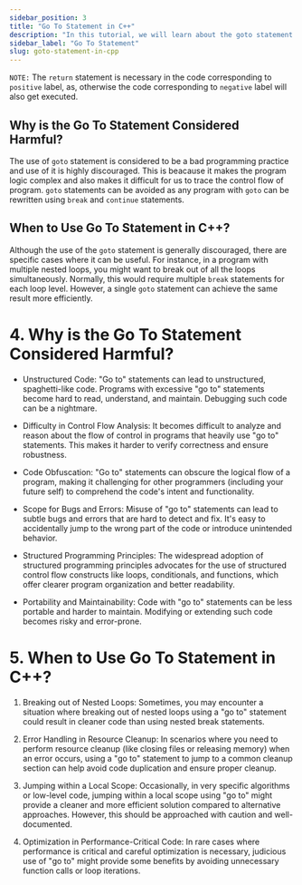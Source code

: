 ```yaml
---
sidebar_position: 3
title: "Go To Statement in C++"
description: "In this tutorial, we will learn about the goto statement in C++ programming with the help of examples. The goto statement is used to transfer control to the other part of the program."
sidebar_label: "Go To Statement"
slug: goto-statement-in-cpp
---
```


`NOTE:` The `return` statement is necessary in the code corresponding to `positive` label, as, otherwise the code corresponding to  `negative` label will also get executed.


## Why is the Go To Statement Considered Harmful?

The use of `goto` statement is considered to be a bad programming practice and use of it is highly discouraged. This is beacause it makes the program logic complex and also makes it difficult for us to trace the control flow of program. `goto` statements can be avoided as any program with `goto` can be rewritten using `break` and `continue` statements.



## When to Use Go To Statement in C++?
Although the use of the `goto` statement is generally discouraged, there are specific cases where it can be useful. For instance, in a program with multiple nested loops, you might want to break out of all the loops simultaneously. Normally, this would require multiple `break` statements for each loop level. However, a single `goto` statement can achieve the same result more efficiently.

# 4. Why is the Go To Statement Considered Harmful?


- Unstructured Code: "Go to" statements can lead to unstructured, spaghetti-like code. Programs with excessive "go to" statements become hard to read, understand, and maintain. Debugging such code can be a nightmare.

- Difficulty in Control Flow Analysis: It becomes difficult to analyze and reason about the flow of control in programs that heavily use "go to" statements. This makes it harder to verify correctness and ensure robustness.

- Code Obfuscation: "Go to" statements can obscure the logical flow of a program, making it challenging for other programmers (including your future self) to comprehend the code's intent and functionality.

- Scope for Bugs and Errors: Misuse of "go to" statements can lead to subtle bugs and errors that are hard to detect and fix. It's easy to accidentally jump to the wrong part of the code or introduce unintended behavior.

- Structured Programming Principles: The widespread adoption of structured programming principles advocates for the use of structured control flow constructs like loops, conditionals, and functions, which offer clearer program organization and better readability.

 - Portability and Maintainability: Code with "go to" statements can be less portable and harder to maintain. Modifying or extending such code becomes risky and error-prone.

# 5. When to Use Go To Statement in C++?

1. Breaking out of Nested Loops: Sometimes, you may encounter a situation where breaking out of nested loops using a "go to" statement could result in cleaner code than using nested break statements.

2. Error Handling in Resource Cleanup: In scenarios where you need to perform resource cleanup (like closing files or releasing memory) when an error occurs, using a "go to" statement to jump to a common cleanup section can help avoid code duplication and ensure proper cleanup.

3. Jumping within a Local Scope: Occasionally, in very specific algorithms or low-level code, jumping within a local scope using "go to" might provide a cleaner and more efficient solution compared to alternative approaches. However, this should be approached with caution and well-documented.

4. Optimization in Performance-Critical Code: In rare cases where performance is critical and careful optimization is necessary, judicious use of "go to" might provide some benefits by avoiding unnecessary function calls or loop iterations.
